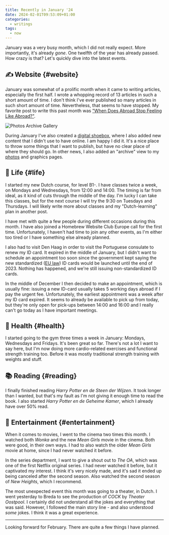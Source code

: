 ```yaml
---
title: Recently in January '24
date: 2024-02-01T09:53:09+01:00
categories:
  - writings
tags:
  - now
---
```


January was a very busy month, which I did not really expect. More importantly, it's already *gone*. One twelfth of the year has already passed. How crazy is that? Let's quickly dive into the latest events.

<!--more-->

## ✍️ Website {#website}

January was somewhat of a prolific month when it came to writing articles, especially the first half. I wrote a whopping record of 13 articles in such a short amount of time. I don't think I've ever published so many articles in such short amount of time. Nevertheless, that seems to have stopped. My favorite post to write this past month was ["When Does Abroad Stop Feeling Like Abroad?"](/2024/01/10/when-does-abroad-stop-being-abroad/).

![Photos Archive Gallery](cdn:/2024-01-photos-archive)

During January I've also created a [digital shoebox](/2024/01/13/making-a-digital-shoebox/), where I also added new content that I didn't use to have online. I am happy I did it. It's a nice place to throw some things that I want to publish, but have no clear place of where they should go. In other news, I also added an "archive" view to my [photos](/photos/) and graphics pages.

## 🍄 Life {#life}

I started my new Dutch course, for level B1-. I have classes twice a week, on Mondays and Wednesdays, from 12:00 and 14:00. The timing is far from ideal, as it kind of cuts through the middle of the day. I'm lucky I can take this classes, but for the next course I will try the 9:30 on Tuesdays and Thursdays. I will likely write more about classes and my "Dutch-learning" plan in another post.

I have met with quite a few people during different occasions during this month. I have also joined a Homebrew Website Club Europe call for the first time. Unfortunately, I haven't had time to join any other events, as I'm either too tired or I have something else already planned.

I also had to visit Den Haag in order to visit the Portuguese consulate to renew my ID card. It expired in the middle of January, but I didn't want to schedule an appointment too soon since the government kept saying the new standardized ([EU law](https://eur-lex.europa.eu/eli/reg/2019/1157/oj)) ID cards would be launched until the end of 2023. Nothing has happened, and we're still issuing non-standardized ID cards.

In the middle of December I then decided to make an appointment, which is usually fine: issuing a new ID-card usually takes 5 working days abroad if I pay the urgent fee. Unfortunately, the earliest appointment was a week after my ID card expired. It seems to already be available to pick up from today, but they're only open for pick-ups between 14:00 and 16:00 and I really can't go today as I have important meetings.

## 💪 Health {#health}

I started going to the gym three times a week in January: Mondays, Wednesdays and Fridays. It's been great so far. There's not a lot I want to say here, but I'm now doing more cardio-related exercises and functional strength training too. Before it was mostly traditional strength training with weights and stuff.

## 📚 Reading {#reading}

I finally finished reading *Harry Potter en de Steen der Wijzen*. It took longer than I wanted, but that's my fault as I'm not giving it enough time to read the book. I also started *Harry Potter en de Geheime Kamer*, which I already have over 50% read.

## 🍿 Entertainment {#entertainment}

When it comes to movies, I went to the cinema two times this month. I watched both *Wonka* and the new *Mean Girls* movie in the cinema. Both were good, in their own ways. I had to also watch the older *Mean Girls* movie at home, since I had never watched it before.

In the series department, I want to give a shout out to *The OA*, which was one of the first Netflix original series. I had never watched it before, but it captivated my interest. I think it's very nicely made, and it's sad it ended up being canceled after the second season. Also watched the second season of *New Heights*, which I recommend.

The most unexpected event this month was going to a theater, in Dutch. I went yesterday to Breda to see the production of *COCK* by *Theater Oostpool*. I certainly did not understand all the jokes and everything that was said. However, I followed the main story line - and also understood *some* jokes. I think it was a great experience.

<hr>

Looking forward for February. There are quite a few things I have planned.
